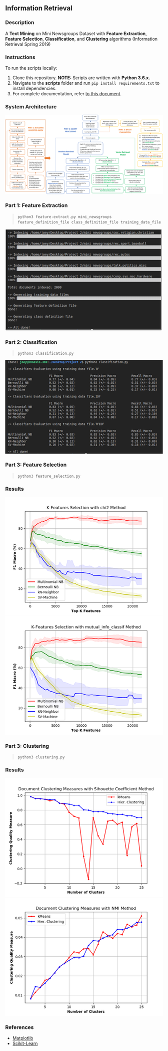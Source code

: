 ## Information Retrieval
### Description
A **Text Mining** on Mini Newsgroups Dataset with **Feature Extraction**, **Feature Selection**, **Classification**, and **Clustering** algorithms (Information Retrieval Spring 2019)

### Instructions
To run the scripts locally:
1. Clone this repository. **NOTE:** Scripts are written with **Python 3.6.x.**
2. Navigate to the **scripts** folder and run ```pip install requirements.txt``` to install dependencies. 
3. For complete documentation, refer [to this document](https://github.com/Joeyipp/text-mining/blob/master/documentation/Design_Documentation.pdf).

### System Architecture
![Sample](https://github.com/Joeyipp/simple-search-engine/blob/master/documentation/Design_Flowchart.png)

### Part 1: Feature Extraction
> ```python3 feature-extract.py mini_newsgroups feature_definition_file class_definition_file training_data_file```

![Sample](https://github.com/Joeyipp/text-mining/blob/master/images/feature_extract.png)

### Part 2: Classification
> ```python3 classification.py```

![Sample](https://github.com/Joeyipp/text-mining/blob/master/images/classification.png)

### Part 3: Feature Selection
> ```python3 feature_selection.py```

### Results
![Sample](https://github.com/Joeyipp/text-mining/blob/master/images/chi_squared.png)
![Sample](https://github.com/Joeyipp/text-mining/blob/master/images/mutual_information.png)

### Part 3: Clustering
> ```python3 clustering.py```

### Results
![Sample](https://github.com/Joeyipp/text-mining/blob/master/images/silhouette_coefficient.png)
![Sample](https://github.com/Joeyipp/text-mining/blob/master/images/normalized_mutual_information.png)

### References
* [Matplotlib](https://matplotlib.org/)
* [Scikit-Learn](https://scikit-learn.org/stable/)
